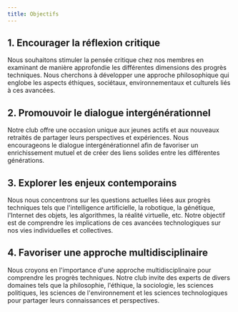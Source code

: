 ```yaml
---
title: Objectifs
---
```

## 1. Encourager la réflexion critique

Nous souhaitons stimuler la pensée critique chez nos membres en examinant de manière approfondie les  différentes dimensions des progrès techniques. Nous cherchons à développer  une approche philosophique qui englobe les aspects éthiques, sociétaux, environnementaux et culturels liés à ces avancées.

## 2. Promouvoir le dialogue intergénérationnel

Notre club offre une occasion unique aux jeunes actifs et aux nouveaux retraités de partager leurs perspectives et expériences. Nous encourageons le dialogue 
intergénérationnel afin de favoriser un enrichissement mutuel et de créer 
des liens solides entre les différentes générations.

## 3. Explorer les enjeux contemporains

Nous nous concentrons sur les  questions actuelles liées aux progrès techniques tels que l'intelligence  artificielle, la robotique, la génétique, l'Internet des objets, les  algorithmes, la réalité virtuelle, etc. Notre objectif est de comprendre les implications de ces avancées technologiques sur nos vies individuelles et collectives.

## 4. Favoriser une approche multidisciplinaire

Nous croyons en l'importance d'une approche multidisciplinaire pour comprendre les progrès techniques. Notre club invite des experts de divers domaines tels que la philosophie, l'éthique, la sociologie, les sciences politiques, les sciences de l'environnement et les sciences technologiques pour partager leurs connaissances et perspectives.